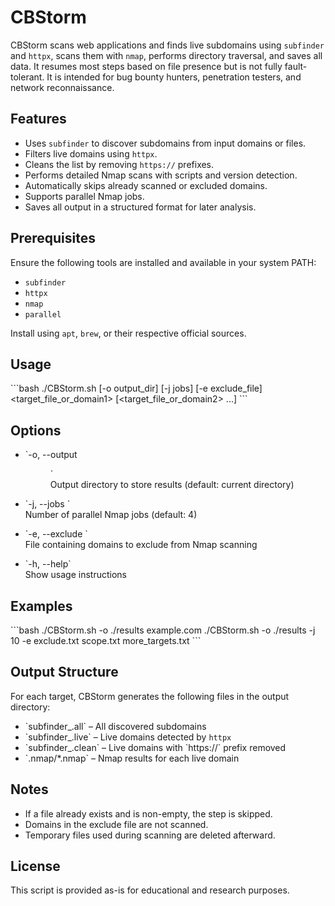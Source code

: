 # CBStorm

CBStorm scans web applications and finds live subdomains using `subfinder` and `httpx`, scans them with `nmap`, performs directory traversal, and saves all data. It resumes most steps based on file presence but is not fully fault-tolerant. It is intended for bug bounty hunters, penetration testers, and network reconnaissance.

## Features

- Uses `subfinder` to discover subdomains from input domains or files.
- Filters live domains using `httpx`.
- Cleans the list by removing `https://` prefixes.
- Performs detailed Nmap scans with scripts and version detection.
- Automatically skips already scanned or excluded domains.
- Supports parallel Nmap jobs.
- Saves all output in a structured format for later analysis.

## Prerequisites

Ensure the following tools are installed and available in your system PATH:

- `subfinder`
- `httpx`
- `nmap`
- `parallel`

Install using `apt`, `brew`, or their respective official sources.

## Usage

\`\`\`bash
./CBStorm.sh [-o output_dir] [-j jobs] [-e exclude_file] <target_file_or_domain1> [<target_file_or_domain2> ...]
\`\`\`

## Options

- \`-o, --output <dir>\`  
  Output directory to store results (default: current directory)

- \`-j, --jobs <num>\`  
  Number of parallel Nmap jobs (default: 4)

- \`-e, --exclude <file>\`  
  File containing domains to exclude from Nmap scanning

- \`-h, --help\`  
  Show usage instructions

## Examples

\`\`\`bash
./CBStorm.sh -o ./results example.com
./CBStorm.sh -o ./results -j 10 -e exclude.txt scope.txt more_targets.txt
\`\`\`

## Output Structure

For each target, CBStorm generates the following files in the output directory:

- \`subfinder_<target>.all\` – All discovered subdomains  
- \`subfinder_<target>.live\` – Live domains detected by `httpx`  
- \`subfinder_<target>.clean\` – Live domains with \`https://\` prefix removed  
- \`<target>.nmap/*.nmap\` – Nmap results for each live domain

## Notes

- If a file already exists and is non-empty, the step is skipped.
- Domains in the exclude file are not scanned.
- Temporary files used during scanning are deleted afterward.

## License

This script is provided as-is for educational and research purposes.
